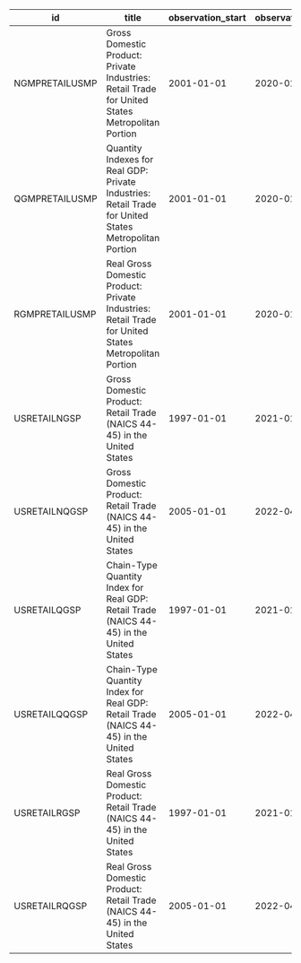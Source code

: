 | id             | title                                                                                                  | observation_start   | observation_end   |
|----------------|--------------------------------------------------------------------------------------------------------|---------------------|-------------------|
| NGMPRETAILUSMP | Gross Domestic Product: Private Industries: Retail Trade for United States Metropolitan Portion        | 2001-01-01          | 2020-01-01        |
| QGMPRETAILUSMP | Quantity Indexes for Real GDP: Private Industries: Retail Trade for United States Metropolitan Portion | 2001-01-01          | 2020-01-01        |
| RGMPRETAILUSMP | Real Gross Domestic Product: Private Industries: Retail Trade for United States Metropolitan Portion   | 2001-01-01          | 2020-01-01        |
| USRETAILNGSP   | Gross Domestic Product: Retail Trade (NAICS 44-45) in the United States                                | 1997-01-01          | 2021-01-01        |
| USRETAILNQGSP  | Gross Domestic Product: Retail Trade (NAICS 44-45) in the United States                                | 2005-01-01          | 2022-04-01        |
| USRETAILQGSP   | Chain-Type Quantity Index for Real GDP: Retail Trade (NAICS 44-45) in the United States                | 1997-01-01          | 2021-01-01        |
| USRETAILQQGSP  | Chain-Type Quantity Index for Real GDP: Retail Trade (NAICS 44-45) in the United States                | 2005-01-01          | 2022-04-01        |
| USRETAILRGSP   | Real Gross Domestic Product: Retail Trade (NAICS 44-45) in the United States                           | 1997-01-01          | 2021-01-01        |
| USRETAILRQGSP  | Real Gross Domestic Product: Retail Trade (NAICS 44-45) in the United States                           | 2005-01-01          | 2022-04-01        |